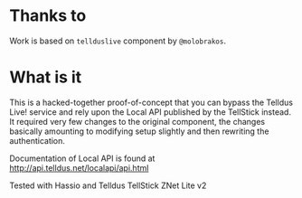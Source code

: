 Thanks to
=========
Work is based on `tellduslive` component by `@molobrakos`.

What is it
==========

This is a hacked-together proof-of-concept that you can bypass the Telldus Live! service and rely upon the Local API published by the TellStick instead. It required very few changes to the original component, the changes basically amounting to modifying setup slightly and then rewriting the authentication.

Documentation of Local API is found at http://api.telldus.net/localapi/api.html

Tested with Hassio and Telldus TellStick ZNet Lite v2
